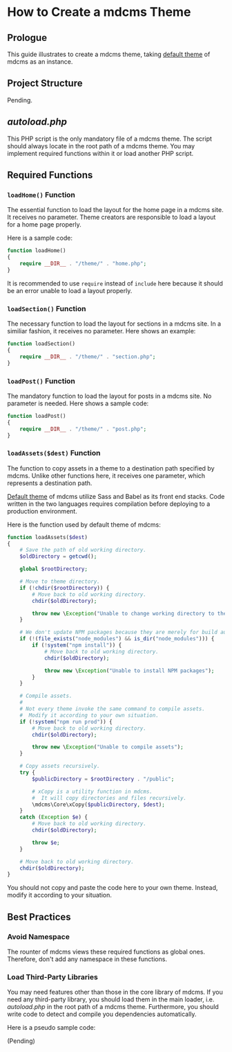 # How to Create a mdcms Theme

## Prologue

This guide illustrates to create a mdcms theme, taking [default theme](https://github.com/cwchentw/mdcms/tree/master/themes/default) of mdcms as an instance.

## Project Structure

Pending.

## *autoload.php*

This PHP script is the only mandatory file of a mdcms theme. The script should always locate in the root path of a mdcms theme. You may implement required functions within it or load another PHP script.

## Required Functions

### `loadHome()` Function

The essential function to load the layout for the home page in a mdcms site. It receives no parameter. Theme creators are responsible to load a layout for a home page properly.

Here is a sample code:

```php
function loadHome()
{
    require __DIR__ . "/theme/" . "home.php";
}
```

It is recommended to use `require` instead of `include` here because it should be an error unable to load a layout properly.

### `loadSection()` Function

The necessary function to load the layout for sections in a mdcms site. In a similiar fashion, it receives no parameter. Here shows an example:

```php
function loadSection()
{
    require __DIR__ . "/theme/" . "section.php";
}
```

### `loadPost()` Function

The mandatory function to load the layout for posts in a mdcms site. No parameter is needed. Here shows a sample code:

```php
function loadPost()
{
    require __DIR__ . "/theme/" . "post.php";
}
```

### `loadAssets($dest)` Function

The function to copy assets in a theme to a destination path specified by mdcms. Unlike other functions here, it receives one parameter, which represents a destination path.

[Default theme](https://github.com/cwchentw/mdcms/tree/master/themes/default) of mdcms utilize Sass and Babel as its front end stacks. Code written in the two languages requires compilation before deploying to a production environment.

Here is the function used by default theme of mdcms:

```php
function loadAssets($dest)
{
    # Save the path of old working directory.
    $oldDirectory = getcwd();

    global $rootDirectory;

    # Move to theme directory.
    if (!chdir($rootDirectory)) {
        # Move back to old working directory.
        chdir($oldDirectory);

        throw new \Exception("Unable to change working directory to theme directory");
    }

    # We don't update NPM packages because they are merely for build automation.
    if (!(file_exists("node_modules") && is_dir("node_modules"))) {
        if (!system("npm install")) {
            # Move back to old working directory.
            chdir($oldDirectory);

            throw new \Exception("Unable to install NPM packages");
        }
    }

    # Compile assets.
    #
    # Not every theme invoke the same command to compile assets.
    #  Modify it according to your own situation.
    if (!system("npm run prod")) {
        # Move back to old working directory.
        chdir($oldDirectory);

        throw new \Exception("Unable to compile assets");
    }

    # Copy assets recursively.
    try {
        $publicDirectory = $rootDirectory . "/public";

        # xCopy is a utility function in mdcms.
        #  It will copy directories and files recursively.
        \mdcms\Core\xCopy($publicDirectory, $dest);
    }
    catch (Exception $e) {
        # Move back to old working directory.
        chdir($oldDirectory);

        throw $e;
    }

    # Move back to old working directory.
    chdir($oldDirectory);
}
```

You should not copy and paste the code here to your own theme. Instead, modify it according to your situation.

## Best Practices

### Avoid Namespace

The rounter of mdcms views these required functions as global ones. Therefore, don't add any namespace in these functions.

### Load Third-Party Libraries

You may need features other than those in the core library of mdcms. If you need any third-party library, you should load them in the main loader, i.e. *autoload.php* in the root path of a mdcms theme. Furthermore, you should write code to detect and compile you dependencies automatically.

Here is a pseudo sample code:

(Pending)
